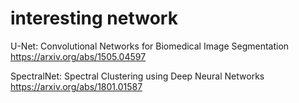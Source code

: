 # interesting network

U-Net: Convolutional Networks for Biomedical Image Segmentation
https://arxiv.org/abs/1505.04597

SpectralNet: Spectral Clustering using Deep Neural Networks
https://arxiv.org/abs/1801.01587

